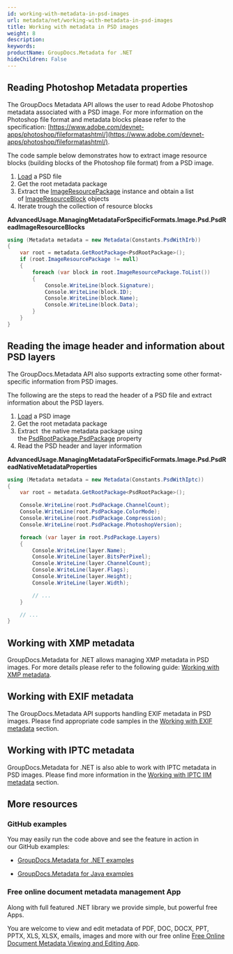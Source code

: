 ```yaml
---
id: working-with-metadata-in-psd-images
url: metadata/net/working-with-metadata-in-psd-images
title: Working with metadata in PSD images
weight: 8
description: 
keywords: 
productName: GroupDocs.Metadata for .NET
hideChildren: False
---
```

## Reading Photoshop Metadata properties

The GroupDocs Metadata API allows the user to read Adobe Photoshop metadata associated with a PSD image. For more information on the Photoshop file format and metadata blocks please refer to the specification: [https://www.adobe.com/devnet-apps/photoshop/fileformatashtml/](https://www.adobe.com/devnet-apps/photoshop/fileformatashtml/).

The code sample below demonstrates how to extract image resource blocks (building blocks of the Photoshop file format) from a PSD image.

1.  [Load](Loading%2Bfiles.html) a PSD file
2.  Get the root metadata package
3.  Extract the [ImageResourcePackage](https://apireference.groupdocs.com/net/metadata/groupdocs.metadata.formats.image/imageresourcepackage) instance and obtain a list of [ImageResourceBlock](https://apireference.groupdocs.com/net/metadata/groupdocs.metadata.formats.image/imageresourceblock) objects
4.  Iterate trough the collection of resource blocks

**AdvancedUsage.ManagingMetadataForSpecificFormats.Image.Psd.PsdReadImageResourceBlocks**

```csharp
using (Metadata metadata = new Metadata(Constants.PsdWithIrb))
{
	var root = metadata.GetRootPackage<PsdRootPackage>();
	if (root.ImageResourcePackage != null)
	{
		foreach (var block in root.ImageResourcePackage.ToList())
		{
			Console.WriteLine(block.Signature);
			Console.WriteLine(block.ID);
			Console.WriteLine(block.Name);
			Console.WriteLine(block.Data);
		}
	}
}
```

## Reading the image header and information about PSD layers

The GroupDocs.Metadata API also supports extracting some other format-specific information from PSD images.

The following are the steps to read the header of a PSD file and extract information about the PSD layers.

1.  [Load](Loading%2Bfiles.html) a PSD image
2.  Get the root metadata package
3.  Extract  the native metadata package using the [PsdRootPackage.PsdPackage](https://apireference.groupdocs.com/net/metadata/groupdocs.metadata.formats.image/psdrootpackage/properties/psdpackage) property
4.  Read the PSD header and layer information

**AdvancedUsage.ManagingMetadataForSpecificFormats.Image.Psd.PsdReadNativeMetadataProperties**

```csharp
using (Metadata metadata = new Metadata(Constants.PsdWithIptc))
{
	var root = metadata.GetRootPackage<PsdRootPackage>();

	Console.WriteLine(root.PsdPackage.ChannelCount);
	Console.WriteLine(root.PsdPackage.ColorMode);
	Console.WriteLine(root.PsdPackage.Compression);
	Console.WriteLine(root.PsdPackage.PhotoshopVersion);

	foreach (var layer in root.PsdPackage.Layers)
	{
		Console.WriteLine(layer.Name);
		Console.WriteLine(layer.BitsPerPixel);
		Console.WriteLine(layer.ChannelCount);
		Console.WriteLine(layer.Flags);
		Console.WriteLine(layer.Height);
		Console.WriteLine(layer.Width);

		// ...
	}

	// ...
}
```

## Working with XMP metadata

GroupDocs.Metadata for .NET allows managing XMP metadata in PSD images. For more details please refer to the following guide: [Working with XMP metadata](Working%2Bwith%2BXMP%2Bmetadata.html).

## Working with EXIF metadata

The GroupDocs.Metadata API supports handling EXIF metadata in PSD images. Please find appropriate code samples in the [Working with EXIF metadata](Working%2Bwith%2BEXIF%2Bmetadata.html) section.

## Working with IPTC metadata

GroupDocs.Metadata for .NET is also able to work with IPTC metadata in PSD images. Please find more information in the [Working with IPTC IIM metadata](Working%2Bwith%2BIPTC%2BIIM%2Bmetadata.html) section.

## More resources

### GitHub examples

You may easily run the code above and see the feature in action in our GitHub examples:

*   [GroupDocs.Metadata for .NET examples](https://github.com/groupdocs-metadata/GroupDocs.Metadata-for-.NET)
    
*   [GroupDocs.Metadata for Java examples](https://github.com/groupdocs-metadata/GroupDocs.Metadata-for-Java)
    

### Free online document metadata management App

Along with full featured .NET library we provide simple, but powerful free Apps.

You are welcome to view and edit metadata of PDF, DOC, DOCX, PPT, PPTX, XLS, XLSX, emails, images and more with our free online [Free Online Document Metadata Viewing and Editing App](https://products.groupdocs.app/metadata).
